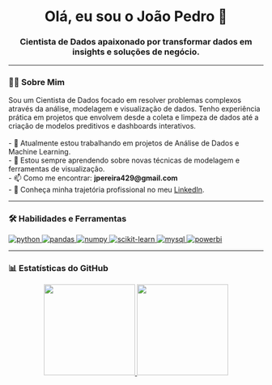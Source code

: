 <h1 align="center">
  Olá, eu sou o João Pedro 👋
</h1>
<h3 align="center">
  Cientista de Dados apaixonado por transformar dados em insights e soluções de negócio.
</h3>

---

### 👨‍💻 Sobre Mim

<p align="left">
  Sou um Cientista de Dados focado em resolver problemas complexos através da análise, modelagem e visualização de dados. Tenho experiência prática em projetos que envolvem desde a coleta e limpeza de dados até a criação de modelos preditivos e dashboards interativos.
<br><br>
  - 🔭 Atualmente estou trabalhando em projetos de Análise de Dados e Machine Learning.
  <br>
  - 🌱 Estou sempre aprendendo sobre novas técnicas de modelagem e ferramentas de visualização.
  <br>
  - 📫 Como me encontrar: <strong>jpereira429@gmail.com</strong>
  <br>
  - 📄 Conheça minha trajetória profissional no meu <a href="https://www.linkedin.com/in/jo%C3%A3o-pedro-lucena-pereira-012371212/">LinkedIn</a>.
</p>

---

### 🛠️ Habilidades e Ferramentas

<p align="left">
  <a href="https://www.python.org" target="_blank" rel="noreferrer"> 
    <img src="https://img.shields.io/badge/Python-3776AB?style=for-the-badge&logo=python&logoColor=white" alt="python" />
  </a>
  <a href="https://pandas.pydata.org/" target="_blank" rel="noreferrer"> 
    <img src="https://img.shields.io/badge/Pandas-150458?style=for-the-badge&logo=pandas&logoColor=white" alt="pandas" />
  </a>
  <a href="https://numpy.org/" target="_blank" rel="noreferrer"> 
    <img src="https://img.shields.io/badge/Numpy-013243?style=for-the-badge&logo=numpy&logoColor=white" alt="numpy" />
  </a>
  <a href="https://scikit-learn.org/" target="_blank" rel="noreferrer"> 
    <img src="https://img.shields.io/badge/scikit--learn-F7931E?style=for-the-badge&logo=scikit-learn&logoColor=white" alt="scikit-learn" />
  </a>
  <a href="https://www.mysql.com/" target="_blank" rel="noreferrer"> 
    <img src="https://img.shields.io/badge/MySQL-4479A1?style=for-the-badge&logo=mysql&logoColor=white" alt="mysql" />
  </a>
  <a href="https://powerbi.microsoft.com/pt-br/" target="_blank" rel="noreferrer"> 
    <img src="https://img.shields.io/badge/PowerBI-F2C811?style=for-the-badge&logo=Power%20BI&logoColor=black" alt="powerbi" />
  </a>
</p>

---

### 📊 Estatísticas do GitHub

<p align="center">
  <a href="https://github.com/JoaoPedroLP">
    <img height="180em" src="https://github-readme-stats.vercel.app/api?username=JoaoPedroLP&show_icons=true&theme=dracula&include_all_commits=true&count_private=true"/>
    <img height="180em" src="https://github-readme-stats.vercel.app/api/top-langs/?username=JoaoPedroLP&layout=compact&langs_count=7&theme=dracula"/>
  </a>
</p>
